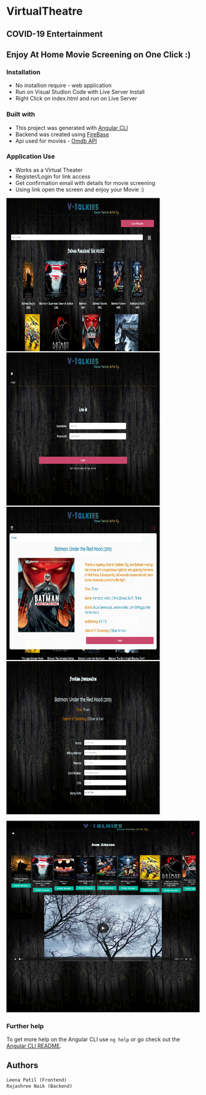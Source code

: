 # VirtualTheatre

## COVID-19 Entertainment

## Enjoy At Home Movie Screening on One Click :)

### Installation
* No installion require - web application
* Run on Visual Studion Code with Live Server Install
* Right Click on index.html and run on Live Server

### Built with
* This project was generated with [Angular CLI](https://github.com/angular/angular-cli) 
* Backend was created using [FireBase](https://firebase.google.com/docs)
* Api used for movies - [Omdb API](http://www.omdbapi.com/)

### Application Use
* Works as a Virtual Theater
* Register/Login for link access 
* Get confirmation email with details for movie screening
* Using link open the screen and enjoy your Movie :)

<p float="left">
<img src="/SS/1.jpg" width=400 height=400>
<img src="/SS/2.jpg" width=400 height=400>
<img src="/SS/3.jpg" width=400 height=400>
<img src="/SS/4.jpg" width=400 height=400>
</p>

<img src="/SS/5.jpg" width=600 height=500>


### Further help
To get more help on the Angular CLI use `ng help` or go check out the [Angular CLI README](https://github.com/angular/angular-cli/blob/master/README.md).

## Authors
```
Leena Patil (Frontend)
Rajashree Naik (Backend)
```


